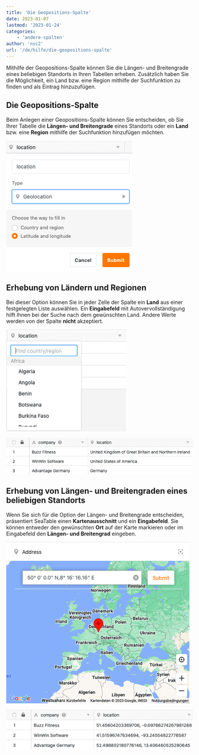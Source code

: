```yaml
---
title: 'Die Geopositions-Spalte'
date: 2023-01-07
lastmod: '2023-01-24'
categories:
    - 'andere-spalten'
author: 'nsc2'
url: '/de/hilfe/die-geopositions-spalte'
---
```


Mithilfe der Geopositions-Spalte können Sie die Längen- und Breitengrade eines beliebigen Standorts in Ihren Tabellen erheben. Zusätzlich haben Sie die Möglichkeit, ein Land bzw. eine Region mithilfe der Suchfunktion zu finden und als Eintrag hinzuzufügen.

## Die Geopositions-Spalte

Beim Anlegen einer Geopositions-Spalte können Sie entscheiden, ob Sie Ihrer Tabelle die **Längen- und Breitengrade** eines Standorts oder ein **Land** bzw. eine **Region** mithilfe der Suchfunktion hinzufügen möchten.

![Auswahl-Optionen bei der Erstellung einer Geopositions-Spalte](images/Optionen-beim-Erstellen-einer-Geopositionsspalte.png)

## Erhebung von Ländern und Regionen

Bei dieser Option können Sie in jeder Zelle der Spalte ein **Land** aus einer festgelegten Liste auswählen. Ein **Eingabefeld** mit Autovervollständigung hilft Ihnen bei der Suche nach dem gewünschten Land. Andere Werte werden von der Spalte **nicht** akzeptiert.

![Hinzufügen von Ländern bzw. Regionen mithilfe der Suchfunktion der Geopositions-Spalte](images/Erhebung-von-Laendern.png)

![Anwendungsbeispiel einer Geopositions-Spalte](images/Beispiel-Geopositions-Spalte-1.png)

## Erhebung von Längen- und Breitengraden eines beliebigen Standorts

Wenn Sie sich für die Option der Längen- und Breitengrade entscheiden, präsentiert SeaTable einen **Kartenausschnitt** und ein **Eingabefeld**. Sie können entweder den gewünschten **Ort** auf der Karte markieren oder im Eingabefeld den **Längen- und Breitengrad** eingeben.

![Hinzufügen eines Standorts anhand dessen Längen- und Breitengrade ](images/Erhebung-von-Laengen-und-Breitengraden.png)

![Anwendungsbeispiel einer Geopositions-Spalte](images/Beispiel-2-Geopositionsspalte.png)
